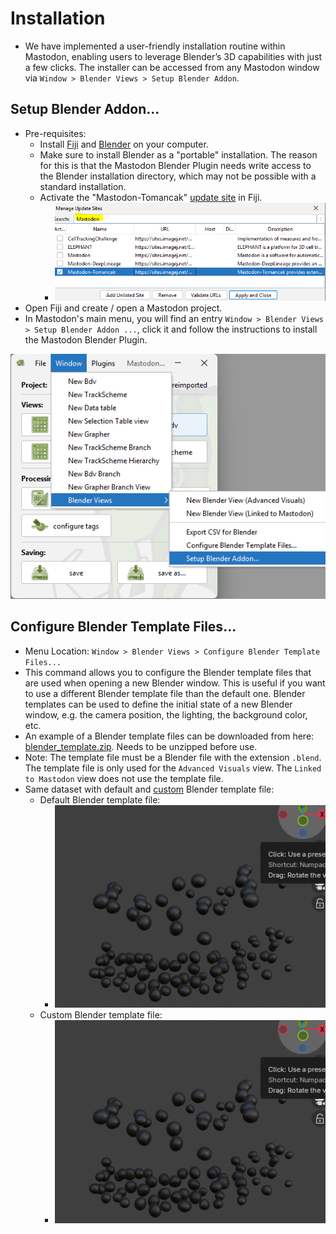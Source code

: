 # Installation

* We have implemented a user-friendly installation routine within Mastodon, enabling users to leverage Blender’s 3D
  capabilities with just a few clicks. The installer can be accessed from any Mastodon window via `Window > Blender Views > Setup
  Blender Addon`.

## Setup Blender Addon...

* Pre-requisites:
    * Install [Fiji](https://imagej.net/downloads) and [Blender](https://blender.org/download) on your computer.
    * Make sure to install Blender as a "portable" installation. The reason for this is that the Mastodon Blender
      Plugin needs write access to the Blender installation directory, which may not be possible with a standard
      installation.
    * Activate the "Mastodon-Tomancak" [update site](https://imagej.net/update-sites/following) in Fiji.
        * ![Mastodon.png](installation/Mastodon.png)
* Open Fiji and create / open a Mastodon project.
* In Mastodon's main menu, you will find an entry ```Window > Blender Views > Setup Blender Addon ...```, click it and
  follow the instructions to install the Mastodon Blender Plugin.

![blender_view.png](installation/blender_view.png)

## Configure Blender Template Files...

* Menu Location: `Window > Blender Views > Configure Blender Template Files...`
* This command allows you to configure the Blender template files that are used when opening a new Blender window. This
  is useful if you want to use a different Blender template file than the default one. Blender templates can be used to
  define the initial state of a new Blender window, e.g. the camera position, the lighting, the background color, etc.
* An example of a Blender template files can be downloaded from
  here: [blender_template.zip](https://github.com/user-attachments/files/18346100/default_empty_spot-radius_2024-05-31.zip).
  Needs to be unzipped before use.
* Note: The template file must be a Blender file with the extension `.blend`. The template file is only used for the
  `Advanced Visuals` view. The `Linked to Mastodon` view does not use the template file.
* Same dataset with default
  and [custom](https://github.com/user-attachments/files/18346100/default_empty_spot-radius_2024-05-31.zip) Blender
  template file:
    * Default Blender template file:
        * ![default_template.gif](installation/default_template.gif)
    * Custom Blender template file:
        * ![custom_template.gif](installation/custom_template.gif)
